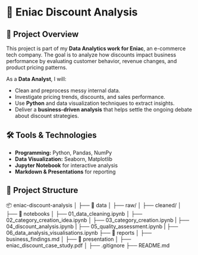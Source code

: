 # 🛒 Eniac Discount Analysis

## 📌 Project Overview
This project is part of my **Data Analytics work for Eniac**, an e-commerce tech company. The goal is to analyze how discounts impact business performance by evaluating customer behavior, revenue changes, and product pricing patterns.  

As a **Data Analyst**, I will:
- Clean and preprocess messy internal data.
- Investigate pricing trends, discounts, and sales performance.
- Use **Python** and data visualization techniques to extract insights.
- Deliver a **business-driven analysis** that helps settle the ongoing debate about discount strategies.

## 🛠️ Tools & Technologies
- **Programming:** Python, Pandas, NumPy  
- **Data Visualization:** Seaborn, Matplotlib  
- **Jupyter Notebook** for interactive analysis  
- **Markdown & Presentations** for reporting  

## 📂 Project Structure
📦 eniac-discount-analysis
│
├── 📂 data
│ ├── raw/
│ ├── cleaned/
│
├── 📂 notebooks
│ ├── 01_data_cleaning.ipynb
│ ├── 02_category_creation_idea.ipynb
│ ├── 03_category_creation.ipynb 
| ├── 04_discount_analysis.ipynb 
| ├── 05_quality_assessment.ipynb 
| ├── 06_data_analysis_visualisations.ipynb
├── 📂 reports
│ ├── business_findings.md
│
├── 📂 presentation
│ ├── eniac_discount_case_study.pdf
│
├── .gitignore
├── README.md

